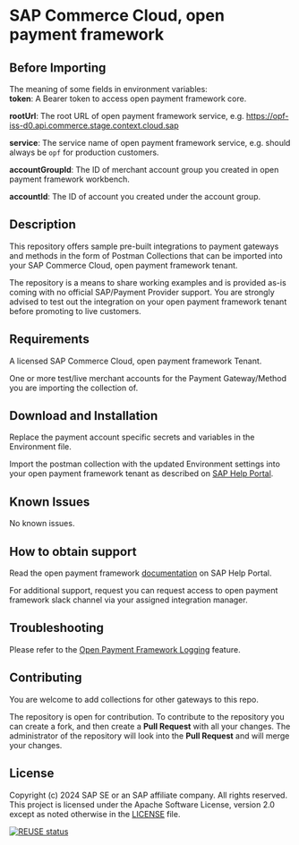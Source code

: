 # SAP Commerce Cloud, open payment framework

## Before Importing
The meaning of some fields in environment variables:  
**token**: A Bearer token to access open payment framework core.  

**rootUrl**: The root URL of open payment framework service, e.g. https://opf-iss-d0.api.commerce.stage.context.cloud.sap  

**service**: The service name of open payment framework service, e.g. should always be ``opf`` for production customers.

**accountGroupId**: The ID of merchant account group you created in open payment framework workbench.  

**accountId**: The ID of account you created under the account group.  

## Description
This repository offers sample pre-built integrations to payment gateways and methods in the form of Postman Collections that can be imported into your SAP Commerce Cloud, open payment framework tenant.

The repository is a means to share working examples and is provided as-is coming with no official SAP/Payment Provider support. You are strongly advised to test out the integration on your open payment framework tenant before promoting to live customers.

## Requirements
A licensed SAP Commerce Cloud, open payment framework Tenant.

One or more test/live merchant accounts for the Payment Gateway/Method you are importing the collection of.

## Download and Installation
Replace the payment account specific secrets and variables in the Environment file.

Import the postman collection with the updated Environment settings into your open payment framework tenant as described on [SAP Help Portal](https://help.sap.com/docs/SAP_COMMERCE_CLOUD_PUBLIC_CLOUD/0996ba68e5794b8ab51db8d25d4c9f8a/562879e4d6fd4826b5d82219e5f19412.html).

## Known Issues
No known issues.

## How to obtain support
Read the open payment framework [documentation](https://help.sap.com/docs/SAP_COMMERCE_CLOUD_PUBLIC_CLOUD/0996ba68e5794b8ab51db8d25d4c9f8a/f3d565da0d524b8081c861b4f5dea359.html) on SAP Help Portal.
 
For additional support, request you can request access to open payment framework slack channel via your assigned integration manager.

## Troubleshooting

Please refer to the [Open Payment Framework Logging](https://help.sap.com/docs/SAP_COMMERCE_CLOUD_PUBLIC_CLOUD/0996ba68e5794b8ab51db8d25d4c9f8a/beab05c2985242d396b6f454dc1b8bea.html) feature.

## Contributing
You are welcome to add collections for other gateways to this repo. 

The repository is open for contribution. To contribute to the repository you can create a fork, and then create a **Pull Request** with all your changes. The administrator of the repository will look into the **Pull Request** and will merge your changes.

## License
Copyright (c) 2024 SAP SE or an SAP affiliate company. All rights reserved. This project is licensed under the Apache Software License, version 2.0 except as noted otherwise in the [LICENSE](LICENSES/Apache-2.0.txt) file.

[![REUSE status](https://api.reuse.software/badge/github.com/opf-postman/commerce-cloud-open-payment-integration)](https://api.reuse.software/info/github.com/opf-postman/commerce-cloud-open-payment-integration)
